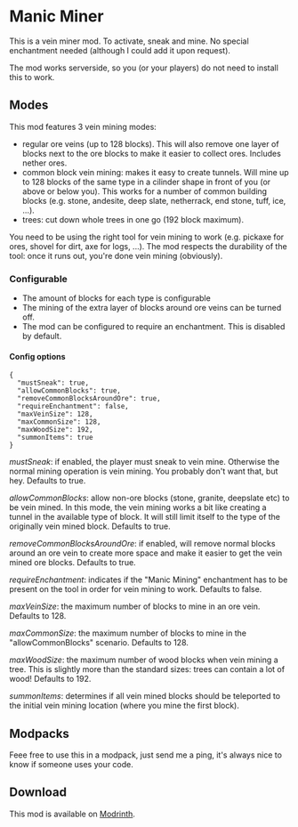 # Manic Miner

This is a vein miner mod. To activate, sneak and mine. No special enchantment needed (although I could add it upon request).

The mod works serverside, so you (or your players) do not need to install this to work.

## Modes

This mod features 3 vein mining modes:
* regular ore veins (up to 128 blocks). This will also remove one layer of blocks next to the ore blocks to make it easier to collect ores. Includes nether ores.
* common block vein mining: makes it easy to create tunnels. Will mine up to 128 blocks of the same type in a cilinder shape in front of you (or above or below you). This works for a number of common building blocks (e.g. stone, andesite, deep slate, netherrack, end stone, tuff, ice, ...).
* trees: cut down whole trees in one go (192 block maximum).

You need to be using the right tool for vein mining to work (e.g. pickaxe for ores, shovel for dirt, axe for logs, ...). The mod respects the durability of the tool: once it runs out, you're done vein mining (obviously).

### Configurable

* The amount of blocks for each type is configurable
* The mining of the extra layer of blocks around ore veins can be turned off.
* The mod can be configured to require an enchantment. This is disabled by default.

#### Config options

```
{
  "mustSneak": true,
  "allowCommonBlocks": true,
  "removeCommonBlocksAroundOre": true,
  "requireEnchantment": false,
  "maxVeinSize": 128,
  "maxCommonSize": 128,
  "maxWoodSize": 192,
  "summonItems": true
}
```

*mustSneak*: if enabled, the player must sneak to vein mine. Otherwise the normal mining operation is vein mining. You probably don't want that, but hey. Defaults to true.

*allowCommonBlocks*: allow non-ore blocks (stone, granite, deepslate etc) to be vein mined. In this mode, the vein mining works a bit like creating a tunnel in the available type of block. It will still limit itself to the type of the originally vein mined block. Defaults to true.

*removeCommonBlocksAroundOre*: if enabled, will remove normal blocks around an ore vein to create more space and make it easier to get the vein mined ore blocks. Defaults to true.

*requireEnchantment*: indicates if the "Manic Mining" enchantment has to be present on the tool in order for vein mining to work. Defaults to false. 

*maxVeinSize*: the maximum number of blocks to mine in an ore vein. Defaults to 128.

*maxCommonSize*: the maximum number of blocks to mine in the "allowCommonBlocks" scenario. Defaults to 128.

*maxWoodSize*: the maximum number of wood blocks when vein mining a tree. This is slightly more than the standard sizes: trees can contain a lot of wood! Defaults to 192.

*summonItems*: determines if all vein mined blocks should be teleported to the initial vein mining location (where you mine the first block).

## Modpacks

Feee free to use this in a modpack, just send me a ping, it's always nice to know if someone uses your code.

## Download

This mod is available on [Modrinth](https://modrinth.com/project/manic-miner).